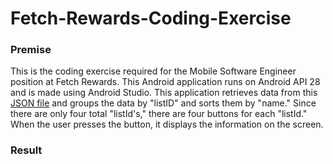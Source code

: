 # Fetch-Rewards-Coding-Exercise

### Premise
This is the coding exercise required for the Mobile Software Engineer position at Fetch Rewards.
This Android application runs on Android API 28 and is made using Android Studio. This application
retrieves data from this [JSON file](https://fetch-hiring.s3.amazonaws.com/hiring.json) and groups
the data by "listID" and sorts them by "name." Since there are only four total "listId's," there
are four buttons for each "listId." When the user presses the button, it displays the information
on the screen.

### Result
